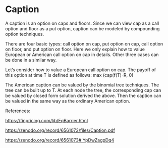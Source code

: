# Caption

A caption is an option on caps and floors. Since we can view cap as a call option and floor as a put option, caption can be modeled by compounding option techniques.

There are four basic types: call option on cap, put option on cap, call option on floor, and put option on floor. Here we only explain how to value European or American call option on cap in details. Other three cases can be done in a similar way.

Let’s consider how to value a European call option on cap. The payoff of this option at time T is defined as follows:
  max (cap(f(T)-R, 0)
  
The American caption can be valued by the binomial tree techniques. The tree can be built up to T. At each node the tree, the corresponding cap can be valued by closed form solution derived the above. Then the caption can be valued in the same way as the ordinary American option.

References:

https://finpricing.com/lib/EqBarrier.html

https://zenodo.org/record/6561073/files/Caption.pdf

https://zenodo.org/record/6561073#.YpDwZagpDq4
